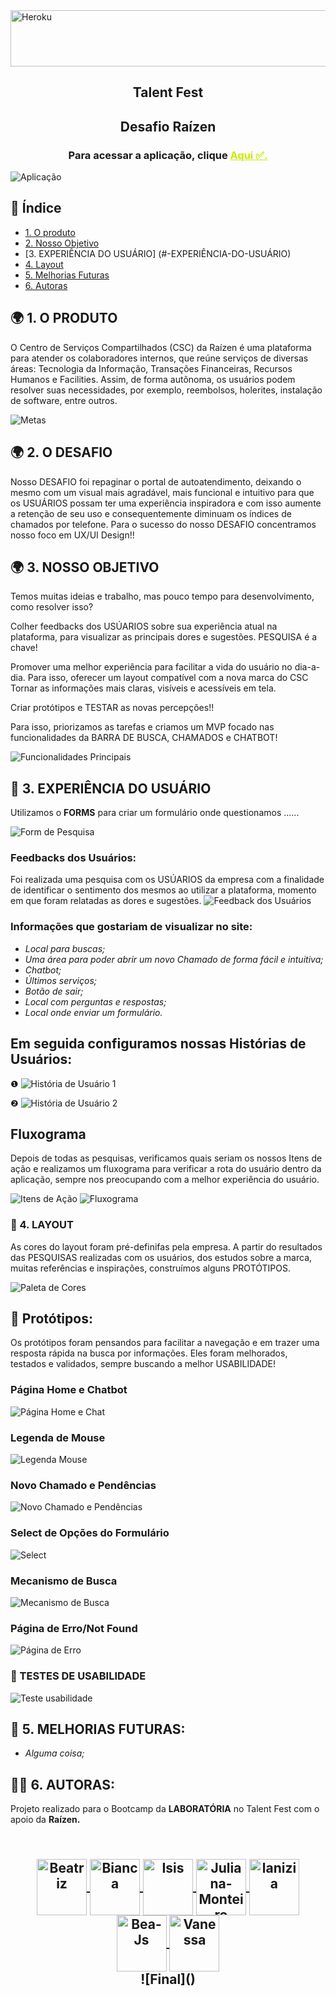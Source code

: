   <img align="center" alt="Heroku" height="90" width="900" src="https://ik.imagekit.io/llneva6qvex/Talent/CSC_logo_horizontal_azul_lBu_7s3a3i.png?updatedAt=1636503122008">


<h2 align="center">Talent Fest</h2>
<h2 align="center">Desafio Raízen</h2>
<h3 align="center">Para acessar a aplicação, clique <a href="" target="_blank" style="color:#CBEA00" title="Clique aqui!">Aqui ✅.</a></h3>

![Aplicação]() <!-- colocar gif da aplicação aqui--> 

## 📑 Índice
- [1. O produto](#1-produto)
- [2. Nosso Objetivo](#2-objetivo)
- [3. EXPERIÊNCIA DO USUÁRIO] (#-EXPERIÊNCIA-DO-USUÁRIO)
- [4. Layout](#4-layout)
- [5. Melhorias Futuras](#8-melhorias)
- [6. Autoras](#9-autoras)

## 🌍 1. O PRODUTO
O  Centro de Serviços Compartilhados (CSC) da Raízen é uma plataforma para atender os colaboradores internos, que reúne serviços de diversas áreas: Tecnologia da Informação, Transações Financeiras, Recursos Humanos e Facilities. Assim, de forma autônoma, os usuários podem resolver suas necessidades, por exemplo, reembolsos, holerites, instalação de software, entre outros.

![Metas](https://ik.imagekit.io/llneva6qvex/Talent/1_o1hWudwX6AC.PNG?updatedAt=1636502932447)

## 🌍 2. O DESAFIO
Nosso DESAFIO foi repaginar o portal de autoatendimento, deixando o mesmo com um visual mais agradável, mais funcional e intuitivo para que os USUÁRIOS possam ter uma experiência inspiradora e com isso aumente a retenção de seu uso e consequentemente diminuam os índices de chamados por telefone. Para o sucesso do nosso DESAFIO concentramos nosso foco em UX/UI Design!!



## 🌍 3. NOSSO OBJETIVO
Temos muitas ideias e trabalho, mas pouco tempo para desenvolvimento, como resolver isso?

Colher feedbacks dos USÚARIOS sobre sua experiência atual na plataforma, para visualizar as principais dores e sugestões. PESQUISA é a chave!

Promover uma melhor experiência para facilitar a vida do usuário no dia-a-dia. Para isso, oferecer um layout compatível com a nova marca do CSC Tornar as informações mais claras, visíveis e acessíveis em tela.

Criar protótipos e TESTAR as novas percepções!!

Para isso, priorizamos as tarefas e criamos um MVP focado nas funcionalidades da BARRA DE BUSCA, CHAMADOS e CHATBOT!

![Funcionalidades Principais](https://ik.imagekit.io/llneva6qvex/Talent/2_1JF2UqJcn.PNG?updatedAt=1636502932570)

## 💺 3. EXPERIÊNCIA DO USUÁRIO
Utilizamos o **FORMS** para criar um formulário onde questionamos ......

![Form de Pesquisa]() <!-- colocar gif do form aqui--> 

### Feedbacks dos Usuários:
Foi realizada uma pesquisa com os USÚARIOS da empresa com a finalidade de identificar o sentimento dos mesmos ao utilizar a plataforma, momento em que foram relatadas as dores e sugestões.
![Feedback dos Usuários](https://ik.imagekit.io/llneva6qvex/Talent/6_8KcfF8TeH.PNG?updatedAt=1636504091585)

### Informações que gostariam de visualizar no site:
- _Local para buscas;_
- _Uma área para poder abrir um novo Chamado de forma fácil e intuitiva;_
- _Chatbot;_
- _Últimos serviços;_
- _Botão de sair;_
- _Local com perguntas e respostas;_
- _Local onde enviar um formulário._

## Em seguida configuramos nossas Histórias de Usuários:
❶
![História de Usuário 1](https://ik.imagekit.io/llneva6qvex/Talent/historia_de_usuario_1_McmNSPns5.PNG?updatedAt=1636503333600)
  
❷
![História de Usuário 2](https://ik.imagekit.io/llneva6qvex/Talent/historia_de_usuario_2_5RumYoTw9.PNG?updatedAt=1636503333575)


## Fluxograma
Depois de todas as pesquisas, verificamos quais seriam os nossos Itens de ação e realizamos um fluxograma para verificar a rota do usuário dentro da aplicação, sempre nos preocupando com a melhor experiência do usuário.

![Itens de Ação](https://ik.imagekit.io/llneva6qvex/Talent/5_eMAGVALIR.PNG?updatedAt=1636503073116)
![Fluxograma](https://ik.imagekit.io/llneva6qvex/Talent/fluxograma_mb3TF01RN.PNG?updatedAt=1636418263772)


### 🎨 4. LAYOUT
As cores do layout foram pré-definifas pela empresa.
A partir do resultados das PESQUISAS realizadas com os usuários, dos estudos sobre a marca, muitas referências e inspirações, construímos  alguns PROTÓTIPOS. 

![Paleta de Cores](https://ik.imagekit.io/llneva6qvex/Talent/manual_da_marca_88GaTKLMA.PNG?updatedAt=1636408797836)


## 🎯 Protótipos:
Os protótipos foram pensandos para facilitar a navegação e em trazer uma resposta rápida na busca por informações. Eles foram melhorados, testados e validados, sempre buscando a melhor USABILIDADE!

### Página Home e Chatbot
![Página Home e Chat](https://ik.imagekit.io/llneva6qvex/Talent/3_mP3u8Ql6t.PNG?updatedAt=1636504950224)

### Legenda de Mouse
![Legenda Mouse](https://ik.imagekit.io/llneva6qvex/Talent/2_uekHgz5O26C.PNG?updatedAt=1636504637838)

### Novo Chamado e Pendências
![Novo Chamado e Pendências](https://ik.imagekit.io/llneva6qvex/Talent/2_SNKkL96Eg.PNG?updatedAt=1636504845672)

### Select de Opções do Formulário
![Select](https://ik.imagekit.io/llneva6qvex/Talent/8_GEuKWEFlH0.PNG?updatedAt=16365046378802)

### Mecanismo de Busca
![Mecanismo de Busca](https://ik.imagekit.io/llneva6qvex/Talent/1_F9JzUDoXMKC.PNG?updatedAt=1636504845721)

### Página de Erro/Not Found
![Página de Erro](https://ik.imagekit.io/llneva6qvex/Talent/9_8lJ_1d-kqvSm.PNG?updatedAt=1636504638024)

### 🚦 TESTES DE USABILIDADE

![Teste usabilidade]()

## 🚧 5. MELHORIAS FUTURAS:
- _Alguma coisa;_


## 👩‍💻 6. AUTORAS:
Projeto realizado para o Bootcamp da **LABORATÓRIA** no Talent Fest com o apoio da **Raízen.**
<h2 align="center">
  <div style="display: inline_block"><br>
      <a href="https://github.com/bea-ferraz">
        <img align="center" alt="Beatriz" height="90" width="80" src="https://ik.imagekit.io/bga7odqg1yl/HACKATON/79225626_stOW8ya_w.jpg?updatedAt=1636573406183">
      </a>
      <a href="https://github.com/biancacristinaalves">
        <img align="center" alt="Bianca" height="90" width="80" src="https://ik.imagekit.io/bga7odqg1yl/HACKATON/83368857_InnJYbhrfM_.jpg?updatedAt=1636574142502">
      </a>
      <a href="https://github.com/isisnoron">
        <img align="center" alt="Isis" height="90" width="80" src="https://ik.imagekit.io/bga7odqg1yl/HACKATON/83436399_eUshx82Hc.jpg?updatedAt=1636573406726">
      </a>
      <a href="https://github.com/JulianaMonteiro4">
        <img align="center" alt="Juliana-Monteiro" height="90" width="80" src="https://ik.imagekit.io/bga7odqg1yl/HACKATON/83264950_ztk-knOly8v.jpg?updatedAt=1636573406467">
      </a>
      <a href="https://github.com/lanizia">
        <img align="center" alt="lanizia" height="90" width="80" src="https://ik.imagekit.io/bga7odqg1yl/HACKATON/83224369_UdozwD7efX.jpg?updatedAt=1636573406271">
      </a>
      <a href="https://github.com/lathne">
        <img align="center" alt="Bea-Js" height="90" width="80" src="https://ik.imagekit.io/bga7odqg1yl/HACKATON/62152335_JbMWmsppQhs.jpg?updatedAt=1636573405543">
      </a>
      <a href="https://github.com/vanessa-cl">
        <img align="center" alt="Vanessa" height="90" width="80" src="https://ik.imagekit.io/bga7odqg1yl/HACKATON/83243667_fI3cdtkBT.jpg?updatedAt=1636573406441">
      </a>

  </div>
![Final]()
